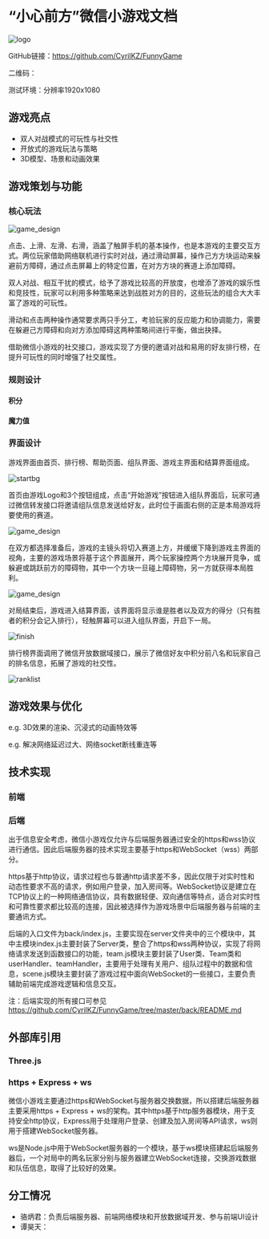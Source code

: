 # “小心前方”微信小游戏文档

![logo](pic/logo.png)

GitHub链接：https://github.com/CyrilKZ/FunnyGame

二维码：

测试环境：分辨率1920x1080

## 游戏亮点
- 双人对战模式的可玩性与社交性
- 开放式的游戏玩法与策略
- 3D模型、场景和动画效果

## 游戏策划与功能
### 核心玩法
![game_design](pic/game_design.png)

点击、上滑、左滑、右滑，涵盖了触屏手机的基本操作，也是本游戏的主要交互方式。两位玩家借助网络联机进行实时对战，通过滑动屏幕，操作己方方块运动来躲避前方障碍，通过点击屏幕上的特定位置，在对方方块的赛道上添加障碍。

双人对战、相互干扰的模式，给予了游戏比较高的开放度，也增添了游戏的娱乐性和竞技性，玩家可以利用多种策略来达到战胜对方的目的，这些玩法的组合大大丰富了游戏的可玩性。

滑动和点击两种操作通常要求两只手分工，考验玩家的反应能力和协调能力，需要在躲避己方障碍和向对方添加障碍这两种策略间进行平衡，做出抉择。

借助微信小游戏的社交接口，游戏实现了方便的邀请对战和易用的好友排行榜，在提升可玩性的同时增强了社交属性。

### 规则设计
#### 积分


#### 魔力值


### 界面设计
游戏界面由首页、排行榜、帮助页面、组队界面、游戏主界面和结算界面组成。

![startbg](pic/bgstart.png)


首页由游戏Logo和3个按钮组成，点击“开始游戏”按钮进入组队界面后，玩家可通过微信转发接口将邀请组队信息发送给好友，此时位于画面右侧的正是本局游戏将要使用的赛道。

![game_design](pic/team.jpg)

在双方都选择准备后，游戏的主镜头将切入赛道上方，并缓缓下降到游戏主界面的视角，主要的游戏场景将基于这个界面展开，两个玩家操控两个方块展开竞争，或躲避或跳跃前方的障碍物，其中一个方块一旦碰上障碍物，另一方就获得本局胜利。

![game_design](pic/game_main.jpg)

对局结束后，游戏进入结算界面，该界面将显示谁是胜者以及双方的得分（只有胜者的积分会记入排行），轻触屏幕可以进入组队界面，开启下一局。

![finish](pic/finish.jpg)


排行榜界面调用了微信开放数据域接口，展示了微信好友中积分前八名和玩家自己的排名信息，拓展了游戏的社交性。

![ranklist](pic/ranklist.jpg)

## 游戏效果与优化
e.g. 3D效果的渲染、沉浸式的动画特效等

e.g. 解决网络延迟过大、网络socket断线重连等

## 技术实现
### 前端


### 后端
出于信息安全考虑，微信小游戏仅允许与后端服务器通过安全的https和wss协议进行通信。因此后端服务器的技术实现主要基于https和WebSocket（wss）两部分。

https基于http协议，请求过程也与普通http请求差不多，因此仅限于对实时性和动态性要求不高的请求，例如用户登录，加入房间等。WebSocket协议是建立在TCP协议上的一种网络通信协议，具有数据轻便、双向通信等特点，适合对实时性和可靠性要求都比较高的连接，因此被选择作为游戏场景中后端服务器与前端的主要通讯方式。

后端的入口文件为back/index.js，主要实现在server文件夹中的三个模块中，其中主模块index.js主要封装了Server类，整合了https和wss两种协议，实现了将网络请求发送到函数接口的功能，team.js模块主要封装了User类、Team类和userHandler、teamHandler，主要用于处理有关用户、组队过程中的数据和信息，scene.js模块主要封装了游戏过程中面向WebSocket的一些接口，主要负责辅助前端完成游戏逻辑和信息交互。

注：后端实现的所有接口可参见 https://github.com/CyrilKZ/FunnyGame/tree/master/back/README.md

## 外部库引用
### Three.js


### https + Express + ws 
微信小游戏主要通过https和WebSocket与服务器交换数据，所以搭建后端服务器主要采用https + Express + ws的架构。其中https基于http服务器模块，用于支持安全http协议，Express用于处理用户登录、创建及加入房间等API请求，ws则用于搭建WebSocket服务器。

ws是Node.js中用于WebSocket服务器的一个模块，基于ws模块搭建起后端服务器后，一个对局中的两名玩家分别与服务器建立WebSocket连接，交换游戏数据和队伍信息，取得了比较好的效果。


## 分工情况

- 骆炳君：负责后端服务器、前端网络模块和开放数据域开发、参与前端UI设计
- 谭昊天：


